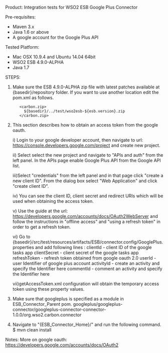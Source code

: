 Product: Integration tests for WSO2 ESB Google Plus Connector

Pre-requisites:

 - Maven 3.x
 - Java 1.6 or above
 - A google account for the Google Plus API


Tested Platform:

 - Mac OSX 10.9.4 and Ubuntu 14.04 64bit
 - WSO2 ESB 4.9.0-ALPHA
 - Java 1.7

STEPS:

1. Make sure the ESB 4.9.0-ALPHA zip file with latest patches available at {basedir}/repository folder. If you want to use another location edit the pom.xml as follows.

          <carbon.zip>
            ${basedir}/../test/wso2esb-${esb.version}.zip
          </carbon.zip>

2. This section describes how to obtain an access token from the google oauth.

	i) 	Login to your google developer account, then navigate to url: https://console.developers.google.com/project and create new project.

	ii) Select select the new project and navigate to "APIs and auth" from the left panel. In the APIs page enable Google Plus API from the Google API list.

	iii)Select "credentials" from the left panel and in that page click "create a new client ID". From the dialog box select "Web Application" and click "create client ID".

	iv)	You can see the client ID, client secret and redirect URIs which will be used when obtaining the access token.

	v)	Use the guide at the url: https://developers.google.com/accounts/docs/OAuth2WebServer and follow the instructions in "offline access" and "using a refresh token" in order to get a refresh token.

	vi)	Go to {basedir}/src/test/resources/artifacts/ESB/connector.config/GooglePlus.properties and add following lines :
			clientId - client ID of the google tasks app
			clientSecret - client secret of the google tasks app
			refreshToken - refresh token obtained from google oauth 2.0
        	userId - user Identifier of google plus account
        	activityId - create an activity and specify the Identifier here
        	commentId - comment an activity and specify the Identifier here

	vii)getAccessToken.xml configuration will obtain the temporary access token using these property values.

3. Make sure that googleplus is specified as a module in ESB_Connector_Parent pom.
     <module>googleplus/googleplus-connector/googleplus-connector-connector-1.0.0/org.wso2.carbon.connector</module>

4. Navigate to "{ESB_Connector_Home}/" and run the following command.
     $ mvn clean install

Notes:
More on google oauth: https://developers.google.com/accounts/docs/OAuth2